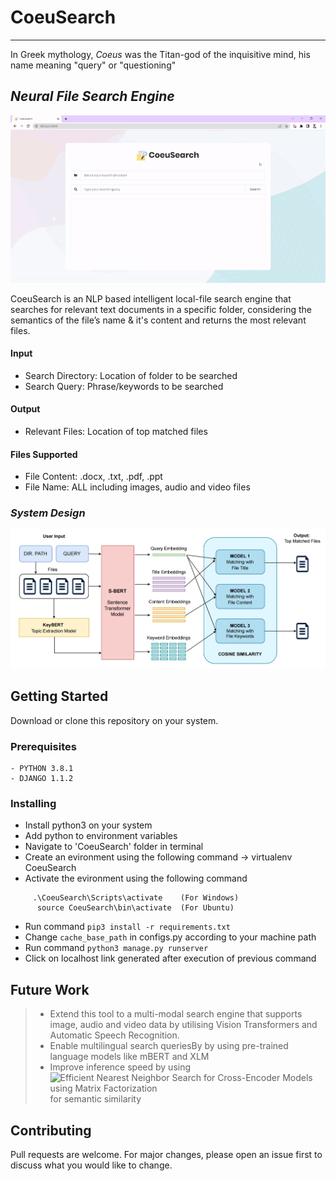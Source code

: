 # CoeuSearch
-----
In Greek mythology, _Coeus_ was the Titan-god of the inquisitive mind, his name meaning "query" or "questioning"

## _Neural File Search Engine_

![CoeuSearch-Demo](https://github.com/abhinav-bohra/CoeuSearch/blob/main/Documentation/CoeuSearch-Demo.gif)

CoeuSearch is an NLP based intelligent local-file search engine that searches for relevant text documents in a specific folder, considering the semantics of the file’s name & it's content and returns the most relevant files.

#### Input
- Search Directory: Location of folder to be searched
- Search Query: Phrase/keywords to be searched

#### Output
- Relevant Files: Location of top matched files

#### Files Supported
- File Content: .docx, .txt, .pdf, .ppt
- File Name: ALL including images, audio and video files

### _System Design_

![CoeuSearch-Design](https://github.com/abhinav-bohra/CoeuSearch/blob/main/Documentation/Design.png)
## Getting Started

Download or clone this repository on your system.

### Prerequisites
```
- PYTHON 3.8.1
- DJANGO 1.1.2
```
### Installing
- Install python3 on your system
- Add python to environment variables
- Navigate to 'CoeuSearch' folder in terminal 
- Create an evironment using the following command -> virtualenv CoeuSearch
- Activate the evironment using the following command  
```
     .\CoeuSearch\Scripts\activate    (For Windows)
      source CoeuSearch\bin\activate  (For Ubuntu)
```
- Run command ```pip3 install -r requirements.txt```
- Change ```cache_base_path``` in configs.py according to your machine path
- Run command ```python3 manage.py runserver```
- Click on localhost link generated after execution of previous command

## Future Work
> - Extend this tool to a multi-modal search engine that supports image, audio and video data by utilising Vision Transformers and Automatic Speech Recognition.
> - Enable multilingual search queriesBy by using pre-trained language models like mBERT and XLM
> - Improve inference speed by using ![Efficient Nearest Neighbor Search for Cross-Encoder Models using Matrix Factorization](https://github.com/iesl/anncur) for semantic similarity

## Contributing

Pull requests are welcome. For major changes, please open an issue first to discuss what you would like to change.
